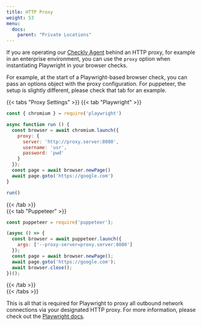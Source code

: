 ```yaml
---
title: HTTP Proxy
weight: 53
menu:
  docs:
    parent: "Private Locations"
---
```


If you are operating our [Checkly Agent](/docs/private-locations/private-locations-getting-started/) behind an HTTP proxy, for example in an enterprise environment, you can use the `proxy` option when instantiating Playwright in your browser checks.

For example, at the start of a Playwright-based browser check, you can pass an options object with the proxy configuration. For puppeteer, the setup is slightly different, please check that tab for an example.


{{< tabs "Proxy Settings" >}}
  {{< tab "Playwright" >}}
```javascript
const { chromium } = require('playwright')

async function run () {
  const browser = await chromium.launch({
    proxy: {
      server: 'http://proxy.server:8080',
      username: 'usr',
      password: 'pwd'
    }
  });
  const page = await browser.newPage()
  await page.goto('https://google.com')
}

run()
```
  {{< /tab >}}   
  {{< tab "Puppeteer" >}}
```javascript
const puppeteer = require('puppeteer');

(async () => {
  const browser = await puppeteer.launch({
    args: ['--proxy-server=proxy.server:8080']
  });
  const page = await browser.newPage();
  await page.goto('https://google.com');
  await browser.close();
})();
```
  {{< /tab >}}   
{{< /tabs >}}   

This is all that is required for Playwright to proxy all outbound network connections via your designated HTTP proxy. For more information, please check out the [Playwright docs](https://playwright.dev/docs/network#http-proxy).
